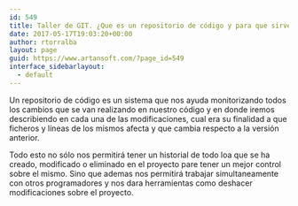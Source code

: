 ```yaml
---
id: 549
title: Taller de GIT. ¿Que es un repositorio de código y para que sirve o que nos puede aportar en nuestro trabajo?
date: 2017-05-17T19:03:20+00:00
author: rtorralba
layout: page
guid: https://www.artansoft.com/?page_id=549
interface_sidebarlayout:
  - default
---
```

Un repositorio de código es un sistema que nos ayuda monitorizando todos los cambios que se van realizando en nuestro código y en donde iremos describiendo en cada una de las modificaciones, cual era su finalidad a que ficheros y líneas de los mismos afecta y que cambia respecto a la versión anterior.

Todo esto no sólo nos permitirá tener un historial de todo loa que se ha creado, modificado o eliminado en el proyecto pare tener un mejor control sobre el mismo. Sino que ademas nos permitirá trabajar simultaneamente con otros programadores y nos dara herramientas como deshacer modificaciones sobre el proyecto.